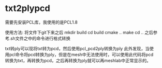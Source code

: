 # txt2plypcd
需要先安装PCL库，我使用的是PCL1.8

使用方法:
  将文件下git下来之后
  mkdir build
  cd build
  cmake ..
  make
  cd ..
  之后参考.sh文件之中的命令进行格式转换
  
  txt转ply可以现将txt转为pcd，然后使用pcl_pcd2ply转换为ply
  此外发现，当使用pcl命令将pcd转换为ply，但是在mesh中无法使用时，可以使用此代码将pcd转换为txt，再转换为pcd，之后再转换为ply就可以再meshlab中正常显示的。
